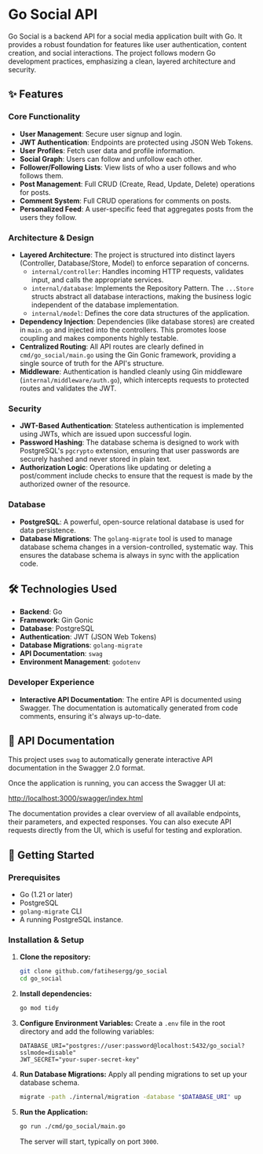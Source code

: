 # Go Social API

Go Social is a backend API for a social media application built with Go. It provides a robust foundation for features like user authentication, content creation, and social interactions. The project follows modern Go development practices, emphasizing a clean, layered architecture and security.

## ✨ Features

### Core Functionality

- **User Management**: Secure user signup and login.
- **JWT Authentication**: Endpoints are protected using JSON Web Tokens.
- **User Profiles**: Fetch user data and profile information.
- **Social Graph**: Users can follow and unfollow each other.
- **Follower/Following Lists**: View lists of who a user follows and who follows them.
- **Post Management**: Full CRUD (Create, Read, Update, Delete) operations for posts.
- **Comment System**: Full CRUD operations for comments on posts.
- **Personalized Feed**: A user-specific feed that aggregates posts from the users they follow.

### Architecture & Design

- **Layered Architecture**: The project is structured into distinct layers (Controller, Database/Store, Model) to enforce separation of concerns.
  - `internal/controller`: Handles incoming HTTP requests, validates input, and calls the appropriate services.
  - `internal/database`: Implements the Repository Pattern. The `...Store` structs abstract all database interactions, making the business logic independent of the database implementation.
  - `internal/model`: Defines the core data structures of the application.
- **Dependency Injection**: Dependencies (like database stores) are created in `main.go` and injected into the controllers. This promotes loose coupling and makes components highly testable.
- **Centralized Routing**: All API routes are clearly defined in `cmd/go_social/main.go` using the Gin Gonic framework, providing a single source of truth for the API's structure.
- **Middleware**: Authentication is handled cleanly using Gin middleware (`internal/middleware/auth.go`), which intercepts requests to protected routes and validates the JWT.

### Security

- **JWT-Based Authentication**: Stateless authentication is implemented using JWTs, which are issued upon successful login.
- **Password Hashing**: The database schema is designed to work with PostgreSQL's `pgcrypto` extension, ensuring that user passwords are securely hashed and never stored in plain text.
- **Authorization Logic**: Operations like updating or deleting a post/comment include checks to ensure that the request is made by the authorized owner of the resource.

### Database

- **PostgreSQL**: A powerful, open-source relational database is used for data persistence.
- **Database Migrations**: The `golang-migrate` tool is used to manage database schema changes in a version-controlled, systematic way. This ensures the database schema is always in sync with the application code.

## 🛠️ Technologies Used

- **Backend**: Go
- **Framework**: Gin Gonic
- **Database**: PostgreSQL
- **Authentication**: JWT (JSON Web Tokens)
- **Database Migrations**: `golang-migrate`
- **API Documentation**: `swag`
- **Environment Management**: `godotenv`

### Developer Experience

- **Interactive API Documentation**: The entire API is documented using Swagger. The documentation is automatically generated from code comments, ensuring it's always up-to-date.

## 📖 API Documentation

This project uses `swag` to automatically generate interactive API documentation in the Swagger 2.0 format.

Once the application is running, you can access the Swagger UI at:

[http://localhost:3000/swagger/index.html](http://localhost:3000/swagger/index.html)

The documentation provides a clear overview of all available endpoints, their parameters, and expected responses. You can also execute API requests directly from the UI, which is useful for testing and exploration.

## 🚀 Getting Started

### Prerequisites

- Go (1.21 or later)
- PostgreSQL
- `golang-migrate` CLI
- A running PostgreSQL instance.

### Installation & Setup

1.  **Clone the repository:**

    ```bash
    git clone github.com/fatihesergg/go_social
    cd go_social
    ```

2.  **Install dependencies:**

    ```bash
    go mod tidy
    ```

3.  **Configure Environment Variables:**
    Create a `.env` file in the root directory and add the following variables:

    ```env
    DATABASE_URI="postgres://user:password@localhost:5432/go_social?sslmode=disable"
    JWT_SECRET="your-super-secret-key"
    ```

4.  **Run Database Migrations:**
    Apply all pending migrations to set up your database schema.

    ```bash
    migrate -path ./internal/migration -database "$DATABASE_URI" up
    ```

5.  **Run the Application:**
    ```bash
    go run ./cmd/go_social/main.go
    ```
    The server will start, typically on port `3000`.
